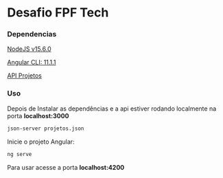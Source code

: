 # Desafio FPF Tech

### Dependencias

[NodeJS v15.6.0](https://nodejs.org/)

[Angular CLI: 11.1.1](https://angular.io/)

[API Projetos](https://github.com/abraaobb/api_fpftech)

### Uso

Depois de Instalar as dependências e a api estiver rodando localmente na porta **localhost:3000**

```bash
json-server projetos.json
```

Inicie o projeto Angular:

```bash
ng serve
```

Para usar acesse a porta **localhost:4200**